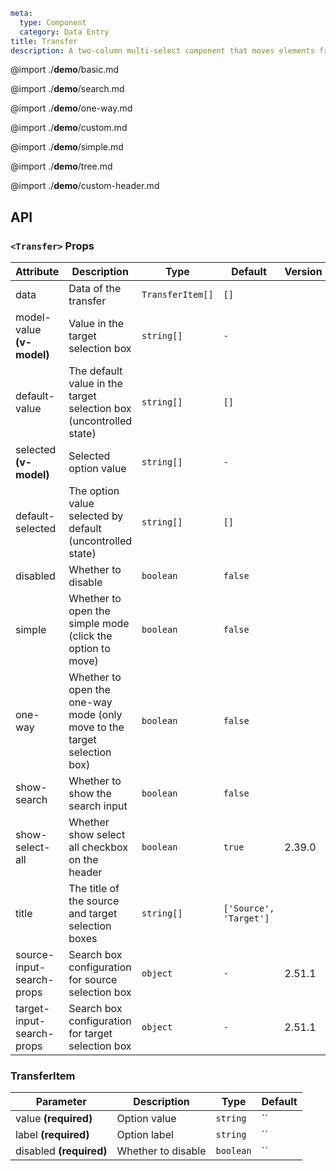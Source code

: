 ```yaml
meta:
  type: Component
  category: Data Entry
title: Transfer
description: A two-column multi-select component that moves elements from one column to another in real time.
```

@import ./**demo**/basic.md

@import ./**demo**/search.md

@import ./**demo**/one-way.md

@import ./**demo**/custom.md

@import ./**demo**/simple.md

@import ./**demo**/tree.md

@import ./**demo**/custom-header.md

## API

### `<Transfer>` Props

|Attribute|Description|Type|Default|Version|
|---|---|---|---|---|
|data|Data of the transfer|`TransferItem[]`|`[]`||
|model-value **(v-model)**|Value in the target selection box|`string[]`|`-`||
|default-value|The default value in the target selection box (uncontrolled state)|`string[]`|`[]`||
|selected **(v-model)**|Selected option value|`string[]`|`-`||
|default-selected|The option value selected by default (uncontrolled state)|`string[]`|`[]`||
|disabled|Whether to disable|`boolean`|`false`||
|simple|Whether to open the simple mode (click the option to move)|`boolean`|`false`||
|one-way|Whether to open the one-way mode (only move to the target selection box)|`boolean`|`false`||
|show-search|Whether to show the search input|`boolean`|`false`||
|show-select-all|Whether show select all checkbox on the header|`boolean`|`true`|2.39.0|
|title|The title of the source and target selection boxes|`string[]`|`['Source', 'Target']`||
|source-input-search-props|Search box configuration for source selection box|`object`|`-`|2.51.1|
|target-input-search-props|Search box configuration for target selection box|`object`|`-`|2.51.1|

### TransferItem

|Parameter|Description|Type|Default|
|---|---|---|---|
|value **(required)**|Option value|`string`|``|
|label **(required)**|Option label|`string`|``|
|disabled **(required)**|Whether to disable|`boolean`|``|